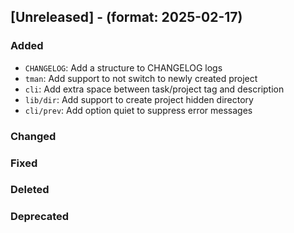 ## [Unreleased] - (format: 2025-02-17)

### Added

- `CHANGELOG`: Add a structure to CHANGELOG logs
- `tman`: Add support to not switch to newly created project
- `cli`: Add extra space between task/project tag and description
- `lib/dir`: Add support to create project hidden directory
- `cli/prev`: Add option quiet to suppress error messages

### Changed

### Fixed

### Deleted

### Deprecated
